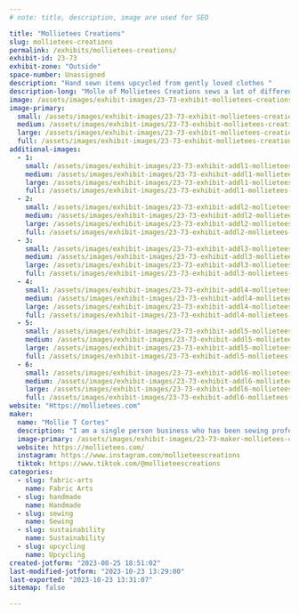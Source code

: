 ```yaml
---
# note: title, description, image are used for SEO

title: "Mollietees Creations"
slug: mollietees-creations
permalink: /exhibits/mollietees-creations/
exhibit-id: 23-73
exhibit-zone: "Outside"
space-number: Unassigned
description: "Hand sewn items upcycled from gently loved clothes "
description-long: "Molle of Mollietees Creations sews a lot of different kinds of cool and useful items - totes and purses, accessories, kitchen ware, pet toys and more - only using second hand clothing, primarily t-shirts. While she can't fix the fast fashion industry, she strives to do her part reducing textile waste and showing people the limits of upcyling are only your creativity."
image: /assets/images/exhibit-images/23-73-exhibit-mollietees-creations-setup-indoor-large.jpg
image-primary: 
  small: /assets/images/exhibit-images/23-73-exhibit-mollietees-creations-setup-indoor-small.jpg
  medium: /assets/images/exhibit-images/23-73-exhibit-mollietees-creations-setup-indoor-medium.jpg
  large: /assets/images/exhibit-images/23-73-exhibit-mollietees-creations-setup-indoor-large.jpg
  full: /assets/images/exhibit-images/23-73-exhibit-mollietees-creations-setup-indoor-full.jpg
additional-images: 
  - 1:
    small: /assets/images/exhibit-images/23-73-exhibit-addl1-mollietees-creations-20230302-174157-batch-1-1678471061338-small.jpg
    medium: /assets/images/exhibit-images/23-73-exhibit-addl1-mollietees-creations-20230302-174157-batch-1-1678471061338-medium.jpg
    large: /assets/images/exhibit-images/23-73-exhibit-addl1-mollietees-creations-20230302-174157-batch-1-1678471061338-large.jpg
    full: /assets/images/exhibit-images/23-73-exhibit-addl1-mollietees-creations-20230302-174157-batch-1-1678471061338-full.jpg
  - 2:
    small: /assets/images/exhibit-images/23-73-exhibit-addl2-mollietees-creations-20230302-185802-batch-5-1678470192482-small.jpg
    medium: /assets/images/exhibit-images/23-73-exhibit-addl2-mollietees-creations-20230302-185802-batch-5-1678470192482-medium.jpg
    large: /assets/images/exhibit-images/23-73-exhibit-addl2-mollietees-creations-20230302-185802-batch-5-1678470192482-large.jpg
    full: /assets/images/exhibit-images/23-73-exhibit-addl2-mollietees-creations-20230302-185802-batch-5-1678470192482-full.jpg
  - 3:
    small: /assets/images/exhibit-images/23-73-exhibit-addl3-mollietees-creations-20230302-192513-batch-5-1678469707177-small.jpg
    medium: /assets/images/exhibit-images/23-73-exhibit-addl3-mollietees-creations-20230302-192513-batch-5-1678469707177-medium.jpg
    large: /assets/images/exhibit-images/23-73-exhibit-addl3-mollietees-creations-20230302-192513-batch-5-1678469707177-large.jpg
    full: /assets/images/exhibit-images/23-73-exhibit-addl3-mollietees-creations-20230302-192513-batch-5-1678469707177-full.jpg
  - 4:
    small: /assets/images/exhibit-images/23-73-exhibit-addl4-mollietees-creations-fb-img-1615675293378-mh1615693070478-small.jpg
    medium: /assets/images/exhibit-images/23-73-exhibit-addl4-mollietees-creations-fb-img-1615675293378-mh1615693070478-medium.jpg
    large: /assets/images/exhibit-images/23-73-exhibit-addl4-mollietees-creations-fb-img-1615675293378-mh1615693070478-large.jpg
    full: /assets/images/exhibit-images/23-73-exhibit-addl4-mollietees-creations-fb-img-1615675293378-mh1615693070478-full.jpg
  - 5:
    small: /assets/images/exhibit-images/23-73-exhibit-addl5-mollietees-creations-screenshot-20230307-180040-chrome-small.jpg
    medium: /assets/images/exhibit-images/23-73-exhibit-addl5-mollietees-creations-screenshot-20230307-180040-chrome-medium.jpg
    large: /assets/images/exhibit-images/23-73-exhibit-addl5-mollietees-creations-screenshot-20230307-180040-chrome-large.jpg
    full: /assets/images/exhibit-images/23-73-exhibit-addl5-mollietees-creations-screenshot-20230307-180040-chrome-full.jpg
  - 6:
    small: /assets/images/exhibit-images/23-73-exhibit-addl6-mollietees-creations-received-878311116560785-small.jpeg
    medium: /assets/images/exhibit-images/23-73-exhibit-addl6-mollietees-creations-received-878311116560785-medium.jpeg
    large: /assets/images/exhibit-images/23-73-exhibit-addl6-mollietees-creations-received-878311116560785-large.jpeg
    full: /assets/images/exhibit-images/23-73-exhibit-addl6-mollietees-creations-received-878311116560785-full.jpeg
website: "Https://mollietees.com"
maker: 
  name: "Mollie T Cortes"
  description: "I am a single person business who has been sewing professionally for 3 years and for fun for more than ten! I started by tailoring the oversized t-shirts I found in thrift stores and at anime conventions to fit better and soon realized that that was just the beginning to what I could do with a sewing machine. I am an avid cosplayer and find great joy in the goth and geek culture!"
  image-primary: /assets/images/exhibit-images/23-73-maker-mollietees-creations-mollietees-logo-medium.jpg
  website: https://mollietees.com/
  instagram: https://www.instagram.com/mollieteescreations 
  tiktok: https://www.tiktok.com/@mollieteescreations
categories: 
  - slug: fabric-arts
    name: Fabric Arts
  - slug: handmade
    name: Handmade
  - slug: sewing
    name: Sewing
  - slug: sustainability
    name: Sustainability
  - slug: upcycling
    name: Upcycling
created-jotform: "2023-08-25 18:51:02"
last-modified-jotform: "2023-10-23 13:29:00"
last-exported: "2023-10-23 13:31:07"
sitemap: false

---
```

